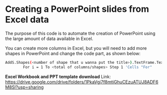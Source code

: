 # Creating a PowerPoint slides from Excel data

The purpose of this code is to automate the creation of PowerPoint using the large amount of data available in Excel.

You can create more columns in Excel, but you will need to add more shapes in PowerPoint and change the code part, as shown below:

```bash
AddS.Shapes(<number of shape that u wanna put the title>).TextFrame.TextRange = DataRow.Cells(2, 1)
        For i = 1 To <total of columns/shapes> Step 1 'Cells "For"
```
**Excel Workbook and PPT template download**
Link: https://drive.google.com/drive/folders/1PkaVgj7f8mtjGhuCEzuATUJ8ADF6M8Sl?usp=sharing
